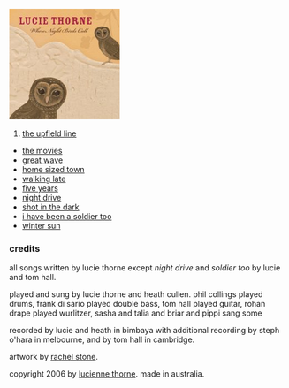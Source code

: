 <!--| ## where night birds call |-->

![where night birds call][8]

1.  [the upfield line][9]
-   [the movies][10]
-   [great wave][11]
-   [home sized town][12]
-   [walking late][13]
-   [five years][14]
-   [night drive][15]
-   [shot in the dark][16]
-   [i have been a soldier too][17]
-   [winter sun][18]

  [8]: data/image/cover/where-night-birds-call.jpg
  [9]: ?p=songs/the-upfield-line
  [10]: ?p=songs/the-movies
  [11]: ?p=songs/great-wave
  [12]: ?p=songs/home-sized-town
  [13]: ?p=songs/walking-late
  [14]: ?p=songs/five-years
  [15]: ?p=songs/night-drive
  [16]: ?p=songs/shot-in-the-dark
  [17]: ?p=songs/i-have-been-a-soldier-too
  [18]: ?p=songs/winter-sun

### credits

all songs written by lucie thorne except *night drive* and *soldier
too* by lucie and tom hall.

played and sung by lucie thorne and heath cullen. phil collings played
drums, frank di sario played double bass, tom hall played guitar,
rohan drape played wurlitzer, sasha and talia and briar and pippi sang
some

recorded by lucie and heath in bimbaya with additional recording by
steph o'hara in melbourne, and by tom hall in cambridge.

artwork by [rachel stone][19].

  [19]: http://www.rachelstone.com

copyright 2006 by [lucienne thorne][24].  made in australia.

  [24]: http://www.luciethorne.com
